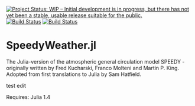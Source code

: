 [![Project Status: WIP – Initial development is in progress, but there has not yet been a stable, usable release suitable for the public.](https://www.repostatus.org/badges/latest/wip.svg)](https://www.repostatus.org/#wip)
[![Build Status](https://travis-ci.com/milankl/SpeedyWeather.jl.svg?branch=master)](https://travis-ci.com/milankl/SpeedyWeather.jl)
[![Build Status](https://ci.appveyor.com/api/projects/status/github/milankl/SpeedyWeather.jl?svg=true)](https://ci.appveyor.com/project/milankl/SpeedyWeather-jl)

# SpeedyWeather.jl

The Julia-version of the atmospheric general circulation model SPEEDY - originally written by Fred Kucharski, Franco Molteni and Martin P. King. Adopted from first translations to Julia by Sam Hatfield.

test edit

Requires: Julia 1.4
